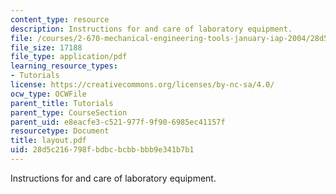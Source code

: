 ```yaml
---
content_type: resource
description: Instructions for and care of laboratory equipment.
file: /courses/2-670-mechanical-engineering-tools-january-iap-2004/28d5c216798fbdbcbcbbbbb9e341b7b1_layout.pdf
file_size: 17188
file_type: application/pdf
learning_resource_types:
- Tutorials
license: https://creativecommons.org/licenses/by-nc-sa/4.0/
ocw_type: OCWFile
parent_title: Tutorials
parent_type: CourseSection
parent_uid: e8eacfe3-c521-977f-9f90-6985ec41157f
resourcetype: Document
title: layout.pdf
uid: 28d5c216-798f-bdbc-bcbb-bbb9e341b7b1
---
```

Instructions for and care of laboratory equipment.